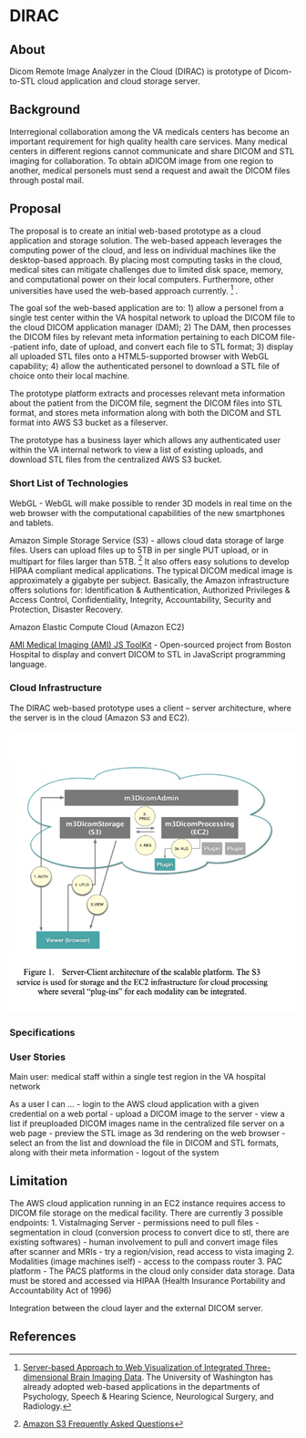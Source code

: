 # DIRAC

## About 
Dicom Remote Image Analyzer in the Cloud (DIRAC) is prototype of Dicom-to-STL cloud application and cloud storage server.

## Background

Interregional collaboration among the VA medicals centers has become an important requirement for high quality health care services.  Many medical centers in different regions cannot communicate and share DICOM and STL imaging for collaboration.  To obtain aDICOM image from one region to another, medical personels must send a request and await the DICOM files through postal mail.   

## Proposal

The proposal is to create an initial web-based prototype as a cloud application and storage solution. The web-based appeach leverages the computing power of the cloud, and less on individual machines like the desktop-based approach. By placing most computing tasks in the cloud, medical sites can mitigate challenges due to limited disk space, memory, and computational power on their local computers.  Furthermore, other universities have used the web-based approach currently. [^2] . 

The goal sof the web-based application are to: 1) allow a personel from a single test center within the VA hospital network to upload the DICOM file to the cloud DICOM application manager (DAM); 2) The DAM, then processes the DICOM files by relevant meta information pertaining to each DICOM file--patient info, date of upload, and convert each file to STL format; 3) display all uploaded STL files onto a HTML5-supported browser with WebGL capability; 4) allow the authenticated personel to download a STL file of choice onto their local machine.  

The prototype platform extracts and processes relevant meta information about the patient from the DICOM file, segment the DICOM files into STL format, and stores meta information along with both the DICOM and STL format into AWS S3 bucket as a fileserver.    

The prototype has a business layer which allows any authenticated user within the VA internal network to view a list of existing uploads, and download STL files from the centralized AWS S3 bucket.  


### Short List of Technologies

WebGL -  WebGL will make possible to render 3D models in real time on the web browser with the computational capabilities of the new smartphones and tablets.        

Amazon Simple Storage Service (S3) - allows cloud data storage of large files.  Users can upload files up to 5TB in per single PUT upload, or in multipart for files larger than 5TB. [^1] It also offers easy solutions to develop HIPAA compliant medical applications. The typical DICOM medical image is approximately a gigabyte per subject. Basically, the Amazon infrastructure offers solutions for: Identification & Authentication, Authorized Privileges & Access Control, Confidentiality, Integrity, Accountability, Security and Protection, Disaster Recovery.  

Amazon Elastic Compute Cloud (Amazon EC2) 

[AMI Medical Imaging (AMI) JS ToolKit](https://github.com/FNNDSC/ami) - Open-sourced project from Boston Hospital to display and convert DICOM to STL in JavaScript programming language.  


### Cloud Infrastructure

The DIRAC web-based prototype uses a client – server architecture, where the server is in the cloud (Amazon S3 and EC2). 

![web app dicom](img/web-app-dicom.png)

### Specifications

### User Stories

Main user: medical staff within a single test region in the VA hospital network

As a user I can ...
	- login to the AWS cloud application with a given credential on a web portal
	- upload a DICOM image to the server 
	- view a list if preuploaded DICOM images name in the centralized file server on a web page
	- preview the STL image as 3d rendering on the web browser
	- select an from the list and download the file in DICOM and STL formats, along with their meta information
	- logout of the system


## Limitation

The AWS cloud application running in an EC2 instance requires access to DICOM file storage on the medical facility.  There are currently 3 possible endpoints:
	1. VistaImaging Server
		- permissions need to pull files
		- segmentation in cloud (conversion process to convert dice to stl, there are existing softwares)
		- human involvement to pull and convert image files after scanner and MRIs
		- try a region/vision, read access to vista imaging
	2. Modalities (image machines iself) 
		- access to the compass router
	3. PAC platform  - 
		The PACS platforms in the cloud only consider data storage. Data must be stored and accessed via HIPAA (Health Insurance Portability and Accountability Act of 1996) 

Integration between the cloud layer and the external DICOM server.


## References

[^1]: [Amazon S3 Frequently Asked Questions](https://aws.amazon.com/s3/faqs/)   
[^2]: [Server-based Approach to Web Visualization of Integrated Three-dimensional Brain Imaging Data](https://www.ncbi.nlm.nih.gov/pmc/articles/PMC551546/). The University of Washington has already adopted web-based applications in the departments of Psychology, Speech & Hearing Science, Neurological Surgery, and Radiology.
